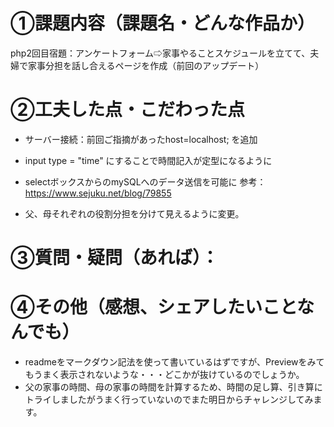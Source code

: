 # ①課題内容（課題名・どんな作品か）
php2回目宿題：アンケートフォーム⇨家事やることスケジュールを立てて、夫婦で家事分担を話し合えるページを作成（前回のアップデート）

# ②工夫した点・こだわった点
* サーバー接続：前回ご指摘があったhost=localhost; を追加
* input type = "time" にすることで時間記入が定型になるように
* selectボックスからのmySQLへのデータ送信を可能に
参考： https://www.sejuku.net/blog/79855

* 父、母それぞれの役割分担を分けて見えるように変更。

# ③質問・疑問（あれば）：


# ④その他（感想、シェアしたいことなんでも）
* readmeをマークダウン記法を使って書いているはずですが、Previewをみてもうまく表示されないような・・・どこかが抜けているのでしょうか。
* 父の家事の時間、母の家事の時間を計算するため、時間の足し算、引き算にトライしましたがうまく行っていないのでまた明日からチャレンジしてみます。
